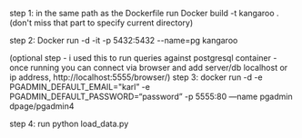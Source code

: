 step 1: in the same path as the Dockerfile run Docker build -t kangaroo . (don't miss that part to specify current directory)

step 2: Docker run -d -it -p 5432:5432  --name=pg  kangaroo

(optional step - i used this to run queries against postgresql container - once running you can connect via browser and add server/db localhost or ip address, http://localhost:5555/browser/)
step 3: docker run -d -e PGADMIN_DEFAULT_EMAIL="karl” -e PGADMIN_DEFAULT_PASSWORD=“password” -p 5555:80 —name pgadmin dpage/pgadmin4

step 4: run python load_data.py
